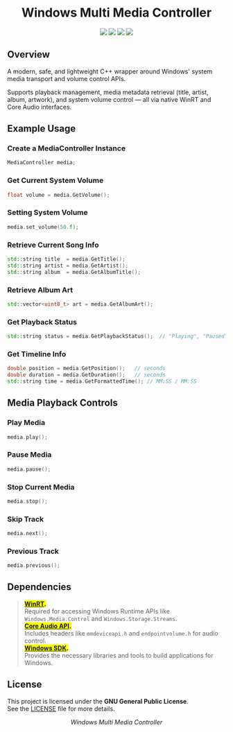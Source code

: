 
<h1 align="center">Windows Multi Media Controller</h1>

<p align="center">
  <img src="https://img.shields.io/badge/C%2B%2B-00599C?style=for-the-badge&logo=c%2B%2B&logoColor=white">
  <img src="https://img.shields.io/badge/Visual_Studio-5C2D91?style=for-the-badge&logo=visual%20studio&logoColor=white">
  <img src="https://img.shields.io/badge/Windows-0078D6?style=for-the-badge&logo=windows&logoColor=white">
  <img src="https://img.shields.io/badge/license-GPL_3.0-blue?style=for-the-badge&logo=&logoColor=whit">
</p>

## Overview
A modern, safe, and lightweight C++ wrapper around Windows' system media transport and volume control APIs.

Supports playback management, media metadata retrieval (title, artist, album, artwork), and system volume control — all via native WinRT and Core Audio interfaces.



## Example Usage

### Create a MediaController Instance
```cpp
MediaController media;
```

### Get Current System Volume
```cpp
float volume = media.GetVolume();
```

### Setting System Volume
```cpp
media.set_volume(50.f);
```

### Retrieve Current Song Info
```cpp
std::string title  = media.GetTitle();
std::string artist = media.GetArtist();
std::string album  = media.GetAlbumTitle();
```

### Retrieve Album Art
```cpp
std::vector<uint8_t> art = media.GetAlbumArt(); 
```

### Get Playback Status
```cpp
std::string status = media.GetPlaybackStatus();  // "Playing", "Paused", "Stopped", "Changing".
```

### Get Timeline Info
```cpp
double position = media.GetPosition();   // seconds
double duration = media.GetDuration();   // seconds
std::string time = media.GetFormattedTime(); // MM:SS / MM:SS

```

## Media Playback Controls

### Play Media
```cpp
media.play();
```

### Pause Media
```cpp
media.pause();
```

### Stop Current Media
```cpp
media.stop();
```
### Skip Track
```cpp
media.next();
```
### Previous Track
```cpp
media.previous();
```

## Dependencies 
> <mark>**[WinRT](https://learn.microsoft.com/en-us/windows/uwp/cpp-and-winrt-apis/intro-to-using-cpp-with-winrt).**</mark><br>
> Required for accessing Windows Runtime APIs like `Windows.Media.Control` and `Windows.Storage.Streams`.  
> <mark>**[Core Audio API](https://learn.microsoft.com/en-us/windows/win32/coreaudio/core-audio-portal).**</mark><br>
> Includes headers like `mmdeviceapi.h` and `endpointvolume.h` for audio control.  
> <mark>**[Windows SDK](https://developer.microsoft.com/en-us/windows/downloads/sdk-archive/).**</mark><br>
> Provides the necessary libraries and tools to build applications for Windows.  

## License
This project is licensed under the **GNU General Public License**.  
See the [LICENSE](LICENSE) file for more details.

<p align="center">
  <i>Windows Multi Media Controller</i>
</p>
